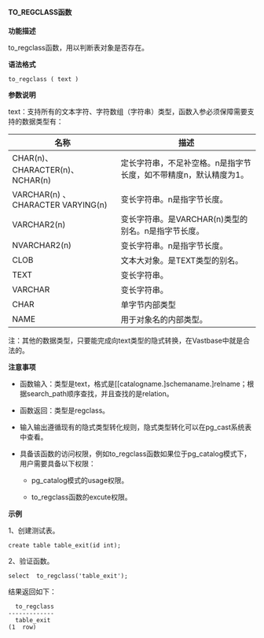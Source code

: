 #### TO_REGCLASS函数

**功能描述**

to_regclass函数，用以判断表对象是否存在。

**语法格式**

```
to_regclass ( text )
```

**参数说明**

text：支持所有的文本字符、字符数组（字符串）类型，函数入参必须保障需要支持的数据类型有：

| 名称                              | 描述                                                         |
| --------------------------------- | ------------------------------------------------------------ |
| CHAR(n)、CHARACTER(n)、 NCHAR(n)  | 定长字符串，不足补空格。n是指字节长度，如不带精度n，默认精度为1。 |
| VARCHAR(n) 、CHARACTER VARYING(n) | 变长字符串。n是指字节长度。                                  |
| VARCHAR2(n)                       | 变长字符串。是VARCHAR(n)类型的别名。n是指字节长度。          |
| NVARCHAR2(n)                      | 变长字符串。n是指字节长度。                                  |
| CLOB                              | 文本大对象。是TEXT类型的别名。                               |
| TEXT                              | 变长字符串。                                                 |
| VARCHAR                           | 变长字符串。                                                 |
| CHAR                              | 单字节内部类型                                               |
| NAME                              | 用于对象名的内部类型。                                       |

注：其他的数据类型，只要能完成向text类型的隐式转换，在Vastbase中就是合法的。

**注意事项**

- 函数输入：类型是text，格式是[[catalogname.]schemaname.]relname；根据search_path顺序查找，并且查找的是relation。

- 函数返回：类型是regclass。

- 输入输出遵循现有的隐式类型转化规则，隐式类型转化可以在pg_cast系统表中查看。

- 具备该函数的访问权限，例如to_regclass函数如果位于pg_catalog模式下，用户需要具备以下权限：

  - pg_catalog模式的usage权限。

  - to_regclass函数的excute权限。


**示例**

1、创建测试表。

```
create table table_exit(id int);
```

2、验证函数。

```
select  to_regclass('table_exit');
```

结果返回如下：

```
  to_regclass
-------------
  table_exit
(1  row)
```

